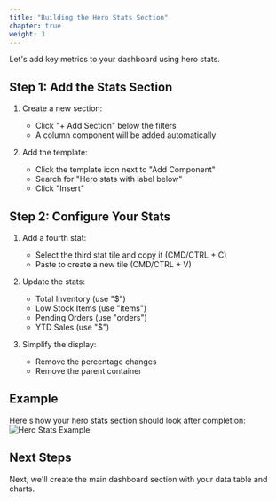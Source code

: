 ```yaml
---
title: "Building the Hero Stats Section"
chapter: true
weight: 3
---
```


Let's add key metrics to your dashboard using hero stats.

## Step 1: Add the Stats Section

1. Create a new section:

   - Click "+ Add Section" below the filters
   - A column component will be added automatically

2. Add the template:

   - Click the template icon next to "Add Component"
   - Search for "Hero stats with label below"
   - Click "Insert"


## Step 2: Configure Your Stats

1. Add a fourth stat:

   - Select the third stat tile and copy it (CMD/CTRL + C)
   - Paste to create a new tile (CMD/CTRL + V)

2. Update the stats:

   - Total Inventory (use "$")
   - Low Stock Items (use "items")
   - Pending Orders (use "orders")
   - YTD Sales (use "$")

3. Simplify the display:

   - Remove the percentage changes
   - Remove the parent container


## Example

Here's how your hero stats section should look after completion:
![Hero Stats Example](/images/gifs/herostats-add-components.gif)

## Next Steps

Next, we'll create the main dashboard section with your data table and charts.
